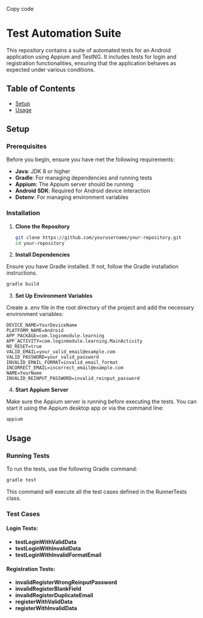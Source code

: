 
Copy code
# Test Automation Suite

This repository contains a suite of automated tests for an Android application using Appium and TestNG. It includes tests for login and registration functionalities, ensuring that the application behaves as expected under various conditions.

## Table of Contents

- [Setup](#setup)
- [Usage](#usage)

## Setup

### Prerequisites

Before you begin, ensure you have met the following requirements:

- **Java**: JDK 8 or higher
- **Gradle**: For managing dependencies and running tests
- **Appium**: The Appium server should be running
- **Android SDK**: Required for Android device interaction
- **Dotenv**: For managing environment variables

### Installation

1. **Clone the Repository**

   ```sh
   git clone https://github.com/yourusername/your-repository.git
   cd your-repository
2. **Install Dependencies**

Ensure you have Gradle installed. If not, follow the Gradle installation instructions.

```sh
gradle build
```
3. **Set Up Environment Variables**

Create a .env file in the root directory of the project and add the necessary environment variables:

```plaintext
DEVICE_NAME=YourDeviceName
PLATFORM_NAME=Android
APP_PACKAGE=com.loginmodule.learning
APP_ACTIVITY=com.loginmodule.learning.MainActivity
NO_RESET=true
VALID_EMAIL=your_valid_email@example.com
VALID_PASSWORD=your_valid_password
INVALID_EMAIL_FORMAT=invalid_email_format
INCORRECT_EMAIL=incorrect_email@example.com
NAME=YourName
INVALID_REINPUT_PASSWORD=invalid_reinput_password
```
4. **Start Appium Server**

Make sure the Appium server is running before executing the tests. You can start it using the Appium desktop app or via the command line:

```sh
appium
```
## Usage
### Running Tests
To run the tests, use the following Gradle command:

```sh
gradle test
```
This command will execute all the test cases defined in the RunnerTests class.

### Test Cases
#### Login Tests:

- **testLoginWithValidData**
- **testLoginWithInvalidData**
- **testLoginWithInvalidFormatEmail**
#### Registration Tests:

- **invalidRegisterWrongReinputPassword**
- **invalidRegisterBlankField**
- **invalidRegisterDuplicateEmail**
- **registerWithValidData**
- **registerWithInvalidData**
